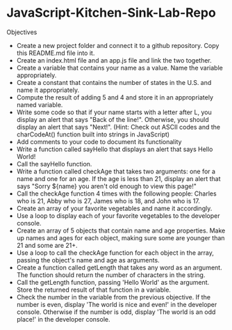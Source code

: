 # JavaScript-Kitchen-Sink-Lab-Repo

Objectives

* Create a new project folder and connect it to a github repository. Copy this README.md file into it.
* Create an index.html file and an app.js file and link the two together.
* Create a variable that contains your name as a value. Name the variable appropriately.
* Create a constant that contains the number of states in the U.S. and name it appropriately.
* Compute the result of adding 5 and 4 and store it in an appropriately named variable.
* Write some code so that if your name starts with a letter after L, you display an alert that says "Back of the line!". Otherwise, you should display an alert that says "Next!". (Hint: Check out ASCII codes and the charCodeAt() function built into strings in JavaScript)
* Add comments to your code to document its functionality
* Write a function called sayHello that displays an alert that says Hello World!
* Call the sayHello function.
* Write a function called checkAge that takes two arguments: one for a name and one for an age. If the age is less than 21, display an alert that says "Sorry ${name} you aren't old enough to view this page!"
* Call the checkAge function 4 times with the following people: Charles who is 21, Abby who is 27, James who is 18, and John who is 17.
* Create an array of your favorite vegetables and name it accordingly.
* Use a loop to display each of your favorite vegetables to the developer console.
* Create an array of 5 objects that contain name and age properties. Make up names and ages for each object, making sure some are younger than 21 and some are 21+.
* Use a loop to call the checkAge function for each object in the array, passing the object's name and age as arguments.
* Create a function called getLength that takes any word as an argument. The function should return the number of characters in the string.
* Call the getLength function, passing 'Hello World' as the argument. Store the returned result of that function in a variable.
* Check the number in the variable from the previous objective. If the number is even, display 'The world is nice and even!' in the developer console. Otherwise if the number is odd, display 'The world is an odd place!' in the developer console.
